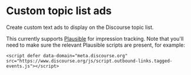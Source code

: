 # Custom topic list ads

Create custom text ads to display on the Discourse topic list.

This currently supports [Plausible](https://plausible.io/) for impression tracking. Note that you'll need to make sure the relevant Plausible scripts are present, for example:

```
<script defer data-domain="meta.discourse.org" src="https://www.discourse.org/js/script.outbound-links.tagged-events.js"></script>
```
